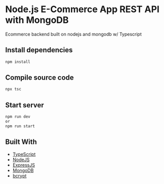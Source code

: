 # Node.js E-Commerce App REST API with MongoDB

Ecommerce backend built on nodejs and mongodb w/ Typescript

## Install dependencies

```bash
npm install
```

## Compile source code

```bash
npx tsc
```

## Start server

```bash
npm run dev
or
npm run start
```

## Built With

- [TypeScript](https://www.typescriptlang.org/)
- [NodeJS](https://nodejs.org/en/)
- [ExpressJS](https://expressjs.com/)
- [MongoDB](https://www.mongodb.com/)
- [bcrypt](https://www.npmjs.com/package/bcryptjs)